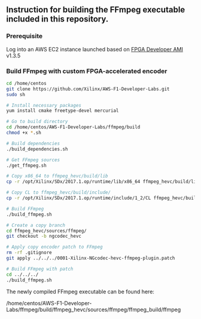 ## Instruction for building the FFmpeg executable included in this repository.

### Prerequisite
Log into an AWS EC2 instance launched based on [FPGA Developer AMI](https://aws.amazon.com/marketplace/pp/B06VVYBLZZ) v1.3.5


### Build FFmpeg with custom FPGA-accelerated encoder

```sh
cd /home/centos
git clone https://github.com/Xilinx/AWS-F1-Developer-Labs.git
sudo sh

# Install necessary packages
yum install cmake freetype-devel mercurial

# Go to build directory
cd /home/centos/AWS-F1-Developer-Labs/ffmpeg/build
chmod +x *.sh

# Build dependencies
./build_dependencies.sh       

# Get FFmpeg sources
./get_ffmpeg.sh

# Copy x86_64 to ffmpeg_hevc/build/lib
cp -r /opt/Xilinx/SDx/2017.1.op/runtime/lib/x86_64 ffmpeg_hevc/build/lib/

# Copy CL to ffmpeg_hevc/build/include/
cp -r /opt/Xilinx/SDx/2017.1.op/runtime/include/1_2/CL ffmpeg_hevc/build/include/

# Build FFmpeg
./build_ffmpeg.sh

# Create a copy branch
cd ffmpeg_hevc/sources/ffmpeg/
git checkout -b ngcodec_hevc

# Apply copy encoder patch to FFmpeg
rm -rf .gitignore
git apply ../../../0001-Xilinx-NGcodec-hevc-ffmpeg-plugin.patch

# Build FFmpeg with patch
cd ../../../
./build_ffmpeg.sh
```

The newly compiled FFmpeg executable can be found here:

/home/centos/AWS-F1-Developer-Labs/ffmpeg/build/ffmpeg_hevc/sources/ffmpeg/ffmpeg_build/ffmpeg


